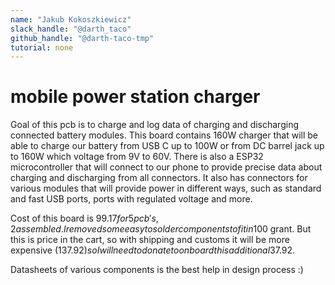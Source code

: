 ```yaml
---
name: "Jakub Kokoszkiewicz"
slack_handle: "@darth_taco"
github_handle: "@darth-taco-tmp"
tutorial: none
---
```


# mobile power station charger

Goal of this pcb is to charge and log data of charging and discharging connected battery modules.
This board contains 160W charger that will be able to charge our battery from USB C up to 100W or from DC barrel jack up to 160W which voltage from 9V to 60V.
There is also a ESP32 microcontroller that will connect to our phone to provide precise data about charging and discharging from all connectors.
It also has connectors for various modules that will provide power in different ways, such as standard and fast USB ports, ports with regulated voltage and more.

Cost of this board is $99.17 for 5 pcb's, 2 assembled. I removed some easy to solder components to fit in 100$ grant.
But this is price in the cart, so with shipping and customs it will be more expensive (137.92$) so I will need to donate to onboard this additional 37.92$.

Datasheets of various components is the best help in design process :)

